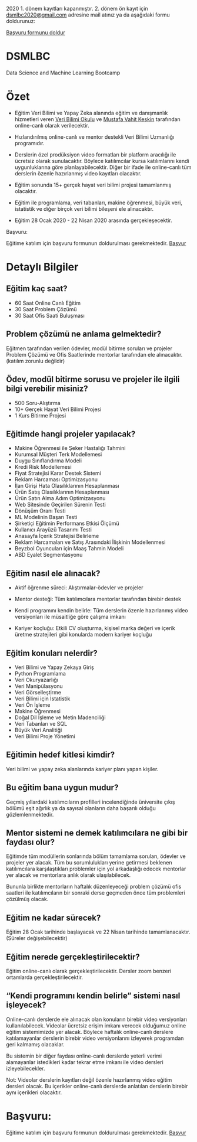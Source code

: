 2020 1. dönem kayıtları kapanmıştır. 2. dönem ön kayıt için dsmlbc2020@gmail.com adresine mail atınız ya da aşağıdaki formu doldurunuz:

[Başvuru formunu doldur](https://docs.google.com/forms/d/e/1FAIpQLScXBuvPeOnoXrqZ8UpvmCrU4AkkVS73EZQsKUJ6oX5EBuZx-w/viewform?usp=sf_link)


# DSMLBC
Data Science and Machine Learning Bootcamp

# Özet 

- Eğitim Veri Bilimi ve Yapay Zeka alanında eğitim ve danışmanlık hizmetleri veren [Veri Bilimi Okulu](https://www.veribilimiokulu.com) ve [Mustafa Vahit Keskin](https://www.linkedin.com/in/mvahitkeskin/) tarafından online-canlı olarak verilecektir.

- Hızlandırılmış online-canlı ve mentor destekli Veri Bilimi Uzmanlığı programıdır.

- Derslerin özel prodüksiyon video formatları bir platform aracılığı ile ücretsiz olarak sunulacaktır. Böylece katılımcılar kursa katılımlarını kendi uygunluklarına göre planlayabilecektir. Diğer bir ifade ile online-canlı tüm derslerin özenle hazırlanmış video kayıtları olacaktır.

- Eğitim sonunda 15+ gerçek hayat veri bilimi projesi tamamlanmış olacaktır.

- Eğitim ile programlama, veri tabanları, makine öğrenmesi, büyük veri, istatistik ve diğer birçok veri bilimi bileşeni ele alınacaktır.

- Eğitim 28 Ocak 2020 - 22 Nisan 2020 arasında gerçekleşecektir. 

Başvuru:

Eğitime katılım için başvuru formunun doldurulması gerekmektedir. [Başvur](https://docs.google.com/forms/d/e/1FAIpQLScXBuvPeOnoXrqZ8UpvmCrU4AkkVS73EZQsKUJ6oX5EBuZx-w/viewform?usp=sf_link)


# Detaylı Bilgiler

## Eğitim kaç saat? 

- 60 Saat Online Canlı Eğitim
- 30 Saat Problem Çözümü
- 30 Saat Ofis Saati Buluşması

## Problem çözümü ne anlama gelmektedir?

Eğitmen tarafından verilen ödevler, modül bitirme soruları ve projeler Problem Çözümü ve Ofis Saatlerinde mentorlar tarafından ele alınacaktır. (katılım zorunlu değildir)

## Ödev, modül bitirme sorusu ve projeler ile ilgili bilgi verebilir misiniz?

- 500 Soru-Alıştırma
- 10+ Gerçek Hayat Veri Bilimi Projesi
- 1 Kurs Bitirme Projesi

## Eğitimde hangi projeler yapılacak?

- Makine Öğrenmesi ile Şeker Hastalığı Tahmini
- Kurumsal Müşteri Terk Modellemesi
- Duygu Sınıflandırma Modeli
- Kredi Risk Modellemesi
- Fiyat Stratejisi Karar Destek Sistemi
- Reklam Harcaması Optimizasyonu
- İlan Girişi Hata Olasılıklarının Hesaplanması
- Ürün Satış Olasılıklarının Hesaplanması
- Ürün Satın Alma Adım Optimizasyonu
- Web Sitesinde Geçirilen Sürenin Testi
- Dönüşüm Oranı Testi
- ML Modelinin Başarı Testi
- Şirketiçi Eğitimin Performans Etkisi Ölçümü
- Kullanıcı Arayüzü Tasarımı Testi
- Anasayfa İçerik Stratejisi Belirleme
- Reklam Harcamaları ve Satış Arasındaki İlişkinin Modellenmesi 
- Beyzbol Oyuncuları için Maaş Tahmin Modeli
- ABD Eyalet Segmentasyonu


## Eğitim nasıl ele alınacak?

- Aktif öğrenme süreci: Alıştırmalar-ödevler ve projeler

- Mentor desteği: Tüm katılımcılara mentorlar tarafından birebir destek 

- Kendi programını kendin belirle: Tüm derslerin özenle hazırlanmış
  video versiyonları ile müsaitliğe göre çalışma imkanı

- Kariyer koçluğu: Etkili CV oluşturma, kişisel marka değeri ve
içerik üretme stratejileri gibi konularda modern kariyer koçluğu


## Eğitim konuları nelerdir?

* Veri Bilimi ve Yapay Zekaya Giriş
* Python Programlama
* Veri Okuryazarlığı
* Veri Manipülasyonu
* Veri Görselleştirme
* Veri Bilimi için İstatistik
* Veri Ön İşleme
* Makine Öğrenmesi
* Doğal Dil İşleme ve Metin Madenciliği
* Veri Tabanları ve SQL 
* Büyük Veri Analitiği
* Veri Bilimi Proje Yönetimi

## Eğitimin hedef kitlesi kimdir?

Veri bilimi ve yapay zeka alanlarında kariyer planı yapan kişiler.

## Bu eğitim bana uygun mudur?

Geçmiş yıllardaki katılımcıların profilleri incelendiğinde üniversite çıkış bölümü eşit ağırlık ya da sayısal olanların daha başarılı olduğu gözlemlenmektedir. 

## Mentor sistemi ne demek katılımcılara ne gibi bir faydası olur?

Eğitimde tüm modüllerin sonlarında bölüm tamamlama soruları, ödevler ve projeler yer alacak. Tüm bu sorumlulukları yerine getirmesi beklenen katılımcılara karşılaştıkları problemler için yol arkadaşlığı edecek mentorlar yer alacak ve mentorlara anlık olarak ulaşılabilecek.

Bununla birlikte mentorların haftalık düzenleyeceği problem çözümü ofis saatleri ile katılımcıların bir sonraki derse geçmeden önce tüm problemleri çözülmüş olacak.

## Eğitim ne kadar sürecek?

Eğitim 28 Ocak tarihinde başlayacak ve 22 Nisan tarihinde tamamlanacaktır. (Süreler değişebilecektir)

## Eğitim nerede gerçekleştirilecektir?

Eğitim online-canlı olarak gerçekleştirilecektir. Dersler zoom benzeri ortamlarda gerçekleştirilecektir.


## “Kendi programını kendin belirle” sistemi nasıl işleyecek?

Online-canlı derslerde ele alınacak olan konuların birebir video versiyonları kullanılabilecek. Videolar ücretsiz erişim imkanı verecek olduğumuz online eğitim sistemimizde yer alacak. Böylece haftalık online-canlı derslere katılamayanlar derslerin birebir video versiyonlarını izleyerek programdan geri kalmamış olacaklar.

Bu sistemin bir diğer faydası online-canlı derslerde yeterli verimi alamayanlar istedikleri kadar tekrar etme imkanı ile video dersleri izleyebilecekler.

Not: Videolar derslerin kayıtları değil özenle hazırlanmış video eğitim dersleri olacak. Bu içerikler online-canlı derslerde anlatılan derslerin birebir aynı içerikleri olacaktır.


# Başvuru:

Eğitime katılım için başvuru formunun doldurulması gerekmektedir. [Başvur](https://docs.google.com/forms/d/e/1FAIpQLScXBuvPeOnoXrqZ8UpvmCrU4AkkVS73EZQsKUJ6oX5EBuZx-w/viewform?usp=sf_link)

